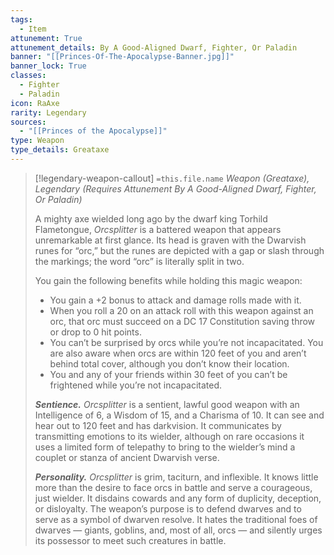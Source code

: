 ```yaml
---
tags:
  - Item
attunement: True
attunement_details: By A Good-Aligned Dwarf, Fighter, Or Paladin
banner: "[[Princes-Of-The-Apocalypse-Banner.jpg]]"
banner_lock: True
classes:
  - Fighter
  - Paladin
icon: RaAxe
rarity: Legendary
sources:
  - "[[Princes of the Apocalypse]]"
type: Weapon
type_details: Greataxe
---
```

>[!legendary-weapon-callout] `=this.file.name`
>*Weapon (Greataxe), Legendary (Requires Attunement By A Good-Aligned Dwarf, Fighter, Or Paladin)*
>
>A mighty axe wielded long ago by the dwarf king Torhild Flametongue, *Orcsplitter* is a battered weapon that appears unremarkable at first glance. Its head is graven with the Dwarvish runes for “orc,” but the runes are depicted with a gap or slash through the markings; the word “orc” is literally split in two.
>
>You gain the following benefits while holding this magic weapon:
>
>* You gain a +2 bonus to attack and damage rolls made with it.
>* When you roll a 20 on an attack roll with this weapon against an orc, that orc must succeed on a DC 17 Constitution saving throw or drop to 0 hit points.
>* You can’t be surprised by orcs while you’re not inca­pacitated. You are also aware when orcs are within 120 feet of you and aren’t behind total cover, although you don’t know their location.
>* You and any of your friends within 30 feet of you can’t be frightened while you’re not incapacitated.
>
>***Sentience.*** *Orcsplitter* is a sentient, lawful good weapon with an Intelligence of 6, a Wisdom of 15, and a Charisma of 10. It can see and hear out to 120 feet and has darkvision. It communicates by transmitting emotions to its wielder, although on rare occasions it uses a limited form of telepathy to bring to the wielder’s mind a couplet or stanza of ancient Dwarvish verse.
>
>***Personality.*** *Orcsplitter* is grim, taciturn, and inflexible. It knows little more than the desire to face orcs in battle and serve a courageous, just wielder. It disdains cowards and any form of duplicity, deception, or disloyalty. The weapon’s purpose is to defend dwarves and to serve as a symbol of dwarven resolve. It hates the traditional foes of dwarves — giants, goblins, and, most of all, orcs — and silently urges its possessor to meet such creatures in battle.
>
>
